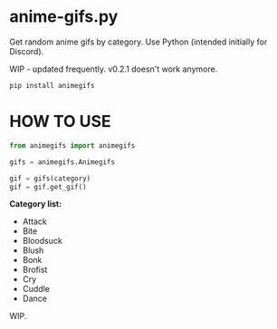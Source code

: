 # anime-gifs.py
Get random anime gifs by category. Use Python (intended initially for Discord).

WIP - updated frequently. v0.2.1 doesn't work anymore.

`pip install animegifs`

# HOW TO USE

```py
from animegifs import animegifs

gifs = animegifs.Animegifs

gif = gifs(category)
gif = gif.get_gif()
```

**Category list:** 

* Attack
* Bite
* Bloodsuck
* Blush
* Bonk
* Brofist
* Cry
* Cuddle
* Dance

WIP.
